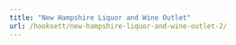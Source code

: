 ```yaml
---
title: "New Hampshire Liquor and Wine Outlet"
url: /hooksett/new-hampshire-liquor-and-wine-outlet-2/
---
```

